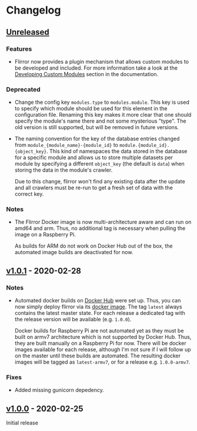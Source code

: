 # Changelog

## [Unreleased]

### Features
- Flirror now provides a plugin mechanism that allows custom modules to be
  developed and included. For more information take a look at the
  [Developing Custom Modules](https://github.com/felixedel/flirror#developing-custom-modules) section
  in the documentation.

### Deprecated
- Change the config key `modules.type` to `modules.module`. This key is used to
  specify which module should be used for this element in the configuration
  file. Renaming this key makes it more clear that one should specify the
  module's name there and not some mysterious "type". The old version is still
  supported, but will be removed in future versions.

- The naming convention for the key of the database entries changed from
  `module_{module_name}-{module_id}` to `module.{module_id}.{object_key}`. This
  kind of namespaces the data stored in the database for a specific module and
  allows us to store multiple datasets per module by specifying a different
  `object_key` (the default is `data`) when storing the data in the module's
  crawler.

  Due to this change, flirror won't find any existing data after the update and
  all crawlers must be re-run to get a fresh set of data with the correct key.

### Notes
- The Flirror Docker image is now multi-architecture aware and can run on
  amd64 and arm. Thus, no additional tag is necessary when pulling the image on
  a Raspberry Pi.

  As builds for ARM do not work on Docker Hub out of the box, the automated
  image builds are deactivated for now.

## [v1.0.1] - 2020-02-28

### Notes
- Automated docker builds on [Docker Hub](https://hub.docker.com/) were set up.
  Thus, you can now simply deploy flirror via its
  [docker image](https://hub.docker.com/r/felixedel/flirror).
  The tag `latest` always contains the latest master state. For each release a
  dedicated tag with the release version will be available (e.g. `1.0.0`).

  Docker builds for Raspberry Pi are not automated yet as they must be built on
  armv7 architecture which is not supported by Docker Hub. Thus, they are built
  manually on a Raspberry Pi for now. There will be docker images available for
  each release, although I'm not sure if I will follow up on the master
  until these builds are automated. The resulting docker images will be tagged
  as `latest-armv7`, or for a release e.g. `1.0.0-armv7`.

### Fixes
- Added missing gunicorn depedency.

## [v1.0.0] - 2020-02-25

Initial release

[Unreleased]: https://github.com/felixedel/flirror/compare/v1.0.1...HEAD
[v1.0.1]: https://github.com/felixedel/flirror/compare/v1.0.0...v1.0.1
[v1.0.0]: https://github.com/felixedel/flirror/releases/tag/v1.0.0
